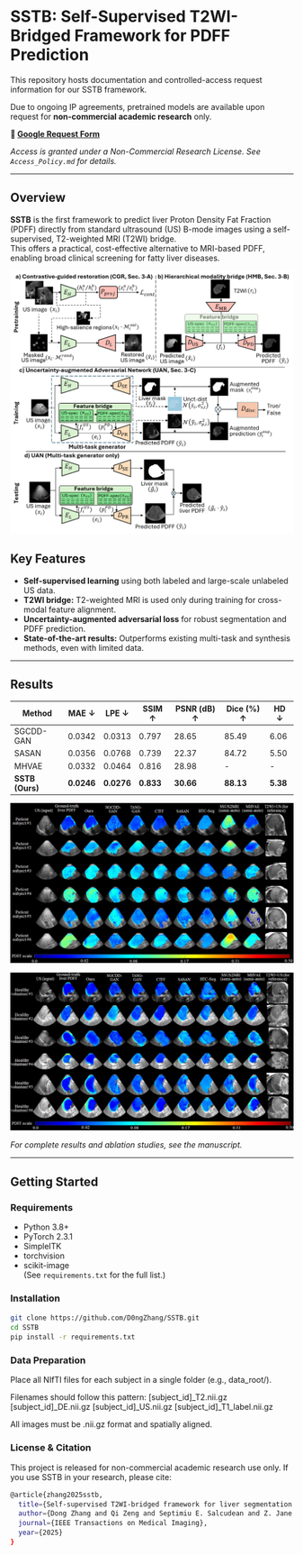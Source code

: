 # SSTB: Self-Supervised T2WI-Bridged Framework for PDFF Prediction

This repository hosts documentation and controlled-access request information for our SSTB framework.

Due to ongoing IP agreements, pretrained models are available upon request for **non-commercial academic research** only.

**🔗 [Google Request Form](https://docs.google.com/forms/d/e/1FAIpQLSds-WYsSX7jaM6EVQFzyb7AwtfYgk3hCcZBr3_IivItah9wYQ/viewform?usp=sharing&ouid=100817192501032993715)**
  
*Access is granted under a Non-Commercial Research License. See `Access_Policy.md` for details.*

---

## Overview

**SSTB** is the first framework to predict liver Proton Density Fat Fraction (PDFF) directly from standard ultrasound (US) B-mode images using a self-supervised, T2-weighted MRI (T2WI) bridge.  
This offers a practical, cost-effective alternative to MRI-based PDFF, enabling broad clinical screening for fatty liver diseases.

![Alt Text](doc/framework.png)

## Key Features

- **Self-supervised learning** using both labeled and large-scale unlabeled US data.
- **T2WI bridge:** T2-weighted MRI is used only during training for cross-modal feature alignment.
- **Uncertainty-augmented adversarial loss** for robust segmentation and PDFF prediction.
- **State-of-the-art results:** Outperforms existing multi-task and synthesis methods, even with limited data.

---

## Results

| Method         | MAE ↓  | LPE ↓  | SSIM ↑ | PSNR (dB) ↑ | Dice (%) ↑ | HD ↓  |
|----------------|--------|--------|--------|-------------|------------|-------|
| SGCDD-GAN      | 0.0342 | 0.0313 | 0.797  | 28.65       | 85.49      | 6.06  |
| SASAN          | 0.0356 | 0.0768 | 0.739  | 22.37       | 84.72      | 5.50  |
| MHVAE          | 0.0332 | 0.0464 | 0.816  | 28.98       | -          | -     |
| **SSTB (Ours)**| **0.0246** | **0.0276** | **0.833** | **30.66** | **88.13** | **5.38** |

![Alt Text](doc/Result1.png)

![Alt Text](doc/Result2.png)

*For complete results and ablation studies, see the manuscript.*

---

## Getting Started

### Requirements

- Python 3.8+
- PyTorch 2.3.1
- SimpleITK
- torchvision
- scikit-image  
(See `requirements.txt` for the full list.)

### Installation

```bash
git clone https://github.com/D0ngZhang/SSTB.git
cd SSTB
pip install -r requirements.txt
```

### Data Preparation
Place all NIfTI files for each subject in a single folder (e.g., data_root/).

Filenames should follow this pattern:
[subject_id]_T2.nii.gz
[subject_id]_DE.nii.gz
[subject_id]_US.nii.gz
[subject_id]_T1_label.nii.gz

All images must be .nii.gz format and spatially aligned.


### License & Citation
This project is released for non-commercial academic research use only.
If you use SSTB in your research, please cite:
```bash
@article{zhang2025sstb,
  title={Self-supervised T2WI-bridged framework for liver segmentation and PDFF prediction from US images},
  author={Dong Zhang and Qi Zeng and Septimiu E. Salcudean and Z. Jane Wang},
  journal={IEEE Transactions on Medical Imaging},
  year={2025}
}
```

